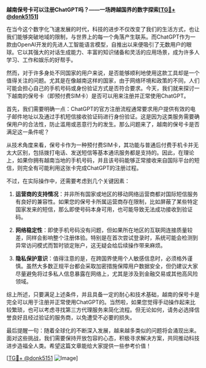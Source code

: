 **越南保号卡可以注册ChatGPT吗？——一场跨越国界的数字探索[[TG💪+ @donk5151](https://t.me/s/donk5151)]**

在当今这个数字化飞速发展的时代，科技的进步不仅改变了我们的生活方式，也让我们能够突破地域的限制，与世界上的每一个角落产生联系。而ChatGPT作为一款由OpenAI开发的先进人工智能语言模型，自推出以来便吸引了无数用户的眼球。它以其强大的对话生成能力、丰富的知识储备和灵活的应用场景，成为许多人学习、工作和娱乐的好帮手。

然而，对于许多身处不同国家的用户来说，是否能够顺利地使用这款工具却是一个值得关注的问题。尤其是在像越南这样的国家，由于网络环境和政策的不同，人们可能会担心自己的手机号码或身份验证方式是否符合要求。今天，我们就来探讨一下越南的保号卡（即预付费SIM卡）是否可以用来注册并正常使用ChatGPT。

首先，我们需要明确一点：ChatGPT的官方注册流程通常要求用户提供有效的电子邮件地址以及通过手机短信接收验证码进行身份验证。这是因为这类服务需要确保用户的合法性，防止滥用或恶意行为的发生。那么问题来了，越南的保号卡是否满足这一条件呢？

从技术角度来看，保号卡作为一种预付费SIM卡，其功能与普通后付费手机卡并无太大区别，包括拨打电话、发送短信等基本通讯服务都是支持的。因此，在理论上，如果你拥有越南当地的手机号码，并且该号码能够正常接收来自国际平台的短信，则完全有可能利用这张卡完成ChatGPT的注册过程。

不过，在实际操作中，还需要考虑到几个关键因素：

1. **运营商的支持情况**：并非所有国家或地区的移动网络运营商都对国际短信服务有良好的兼容性。如果您的保号卡所属运营商存在限制，比如屏蔽了某些特定国家发来的短信，那么即使号码本身可用，也可能导致无法成功接收到验证码。

2. **网络稳定性**：即使手机号码没有问题，但如果所在地区的互联网连接质量较差，同样会影响整个注册体验。特别是在首次尝试登录时，系统可能会检测到异常访问模式而暂时锁定账户，这无疑会给后续操作带来麻烦。

3. **隐私保护意识**：值得注意的是，在跨国界使用个人敏感信息时，必须格外谨慎。虽然大多数正规平台都会采取加密措施保障用户数据安全，但仍建议大家尽量避免将过多私人信息暴露在网络上，尤其是涉及到金融交易或其他高风险领域。

综上所述，只要满足上述条件，并且具备一定的耐心和技术基础，越南的保号卡是完全可以用于注册并正常使用ChatGPT的。当然啦，如果您觉得手动操作起来比较繁琐，也可以考虑寻找第三方代理服务来简化流程。但无论如何，请务必选择信誉良好且经过验证的服务商，以免遭受不必要的损失。

最后提醒一句：随着全球化的不断深入发展，越来越多类似的问题将会涌现出来。面对这些挑战，我们需要保持开放包容的心态，积极寻求解决方案，共同推动科技进步造福全人类。希望这篇文章能给大家提供一些参考价值！

[[TG💪+ @donk5151](https://t.me/s/donk5151) ![Image](https://i.postimg.cc/rwNCRYN7/Snipaste-2025-04-30-17-27-05.png)]